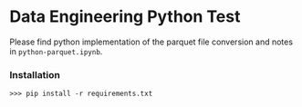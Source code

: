 # Data Engineering Python Test

Please find python implementation of the parquet file conversion and notes in `python-parquet.ipynb`.

### Installation

`>>> pip install -r requirements.txt`

